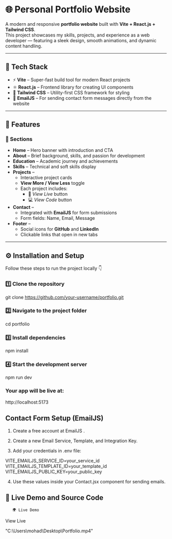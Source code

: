# 🌐 Personal Portfolio Website

A modern and responsive **portfolio website** built with **Vite + React.js + Tailwind CSS**.  
This project showcases my skills, projects, and experience as a web developer — featuring a sleek design, smooth animations, and dynamic content handling.

---

## 🚀 Tech Stack

- ⚡ **Vite** – Super-fast build tool for modern React projects  
- ⚛️ **React.js** – Frontend library for creating UI components  
- 🎨 **Tailwind CSS** – Utility-first CSS framework for styling  
- 💌 **EmailJS** – For sending contact form messages directly from the website  

---

## 🧭 Features

### 🧱 Sections
- **Home** – Hero banner with introduction and CTA  
- **About** – Brief background, skills, and passion for development  
- **Education** – Academic journey and achievements  
- **Skills** – Technical and soft skills display  
- **Projects** – 
  - Interactive project cards  
  - **View More / View Less** toggle  
  - Each project includes:
    - 🔗 *View Live* button  
    - 💻 *View Code* button  
- **Contact** – 
  - Integrated with **EmailJS** for form submissions  
  - Form fields: Name, Email, Message  
- **Footer** – 
  - Social icons for **GitHub** and **LinkedIn**  
  - Clickable links that open in new tabs  

---


## ⚙️ Installation and Setup

Follow these steps to run the project locally 👇

### 1️⃣ Clone the repository
git clone https://github.com/your-username/portfolio.git

### 2️⃣ Navigate to the project folder
cd portfolio

### 3️⃣ Install dependencies
npm install

### 4️⃣ Start the development server
npm run dev

### Your app will be live at:
 http://localhost:5173

##  Contact Form Setup (EmailJS)

1. Create a free account at EmailJS
.

2. Create a new Email Service, Template, and Integration Key.

3. Add your credentials in .env file:

VITE_EMAILJS_SERVICE_ID=your_service_id
VITE_EMAILJS_TEMPLATE_ID=your_template_id
VITE_EMAILJS_PUBLIC_KEY=your_public_key

4. Use these values inside your Contact.jsx component for sending emails.

## 🔗 Live Demo and Source Code
       🌍 Live Demo
View Live


"C:\Users\mohad\Desktop\Portfolio.mp4"
